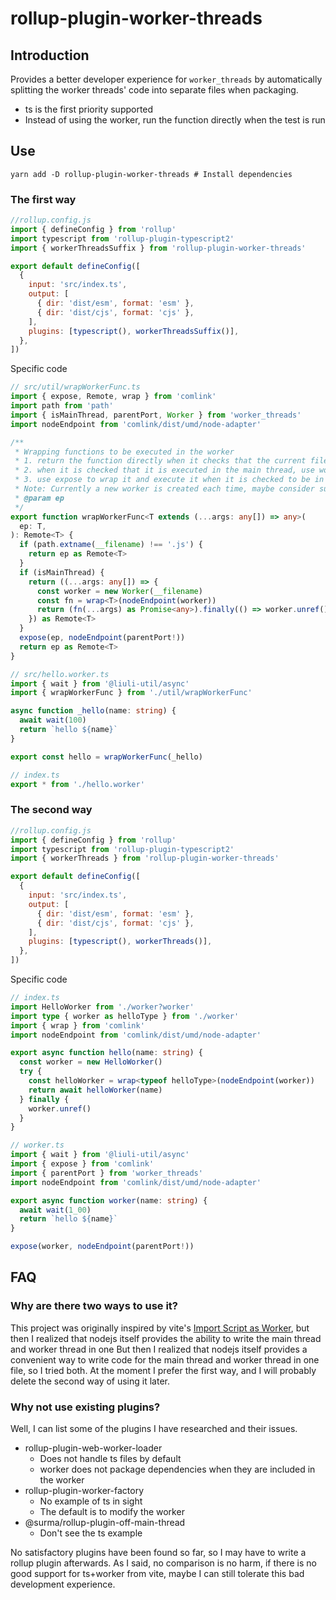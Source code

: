 # rollup-plugin-worker-threads

## Introduction

Provides a better developer experience for `worker_threads` by automatically splitting the worker threads' code into separate files when packaging.

- ts is the first priority supported
- Instead of using the worker, run the function directly when the test is run

## Use

```shell
yarn add -D rollup-plugin-worker-threads # Install dependencies
```

### The first way

```js
//rollup.config.js
import { defineConfig } from 'rollup'
import typescript from 'rollup-plugin-typescript2'
import { workerThreadsSuffix } from 'rollup-plugin-worker-threads'

export default defineConfig([
  {
    input: 'src/index.ts',
    output: [
      { dir: 'dist/esm', format: 'esm' },
      { dir: 'dist/cjs', format: 'cjs' },
    ],
    plugins: [typescript(), workerThreadsSuffix()],
  },
])
```

Specific code

```ts
// src/util/wrapWorkerFunc.ts
import { expose, Remote, wrap } from 'comlink'
import path from 'path'
import { isMainThread, parentPort, Worker } from 'worker_threads'
import nodeEndpoint from 'comlink/dist/umd/node-adapter'

/**
 * Wrapping functions to be executed in the worker
 * 1. return the function directly when it checks that the current file is not a js file
 * 2. when it is checked that it is executed in the main thread, use worker to wrap it and execute it
 * 3. use expose to wrap it and execute it when it is checked to be in the worker thread
 * Note: Currently a new worker is created each time, maybe consider supporting reuse of workers
 * @param ep
 */
export function wrapWorkerFunc<T extends (...args: any[]) => any>(
  ep: T,
): Remote<T> {
  if (path.extname(__filename) !== '.js') {
    return ep as Remote<T>
  }
  if (isMainThread) {
    return ((...args: any[]) => {
      const worker = new Worker(__filename)
      const fn = wrap<T>(nodeEndpoint(worker))
      return (fn(...args) as Promise<any>).finally(() => worker.unref())
    }) as Remote<T>
  }
  expose(ep, nodeEndpoint(parentPort!))
  return ep as Remote<T>
}
```

```ts
// src/hello.worker.ts
import { wait } from '@liuli-util/async'
import { wrapWorkerFunc } from './util/wrapWorkerFunc'

async function _hello(name: string) {
  await wait(100)
  return `hello ${name}`
}

export const hello = wrapWorkerFunc(_hello)
```

```ts
// index.ts
export * from './hello.worker'
```

### The second way

```js
//rollup.config.js
import { defineConfig } from 'rollup'
import typescript from 'rollup-plugin-typescript2'
import { workerThreads } from 'rollup-plugin-worker-threads'

export default defineConfig([
  {
    input: 'src/index.ts',
    output: [
      { dir: 'dist/esm', format: 'esm' },
      { dir: 'dist/cjs', format: 'cjs' },
    ],
    plugins: [typescript(), workerThreads()],
  },
])
```

Specific code

```ts
// index.ts
import HelloWorker from './worker?worker'
import type { worker as helloType } from './worker'
import { wrap } from 'comlink'
import nodeEndpoint from 'comlink/dist/umd/node-adapter'

export async function hello(name: string) {
  const worker = new HelloWorker()
  try {
    const helloWorker = wrap<typeof helloType>(nodeEndpoint(worker))
    return await helloWorker(name)
  } finally {
    worker.unref()
  }
}
```

```ts
// worker.ts
import { wait } from '@liuli-util/async'
import { expose } from 'comlink'
import { parentPort } from 'worker_threads'
import nodeEndpoint from 'comlink/dist/umd/node-adapter'

export async function worker(name: string) {
  await wait(1_00)
  return `hello ${name}`
}

expose(worker, nodeEndpoint(parentPort!))
```

## FAQ

### Why are there two ways to use it?

This project was originally inspired by vite's [Import Script as Worker](https://cn.vitejs.dev/guide/assets.html#importing-script-as-a-worker), but then I realized that nodejs itself provides the ability to write the main thread and worker thread in one But then I realized that nodejs itself provides a convenient way to write code for the main thread and worker thread in one file, so I tried both. At the moment I prefer the first way, and I will probably delete the second way of using it later.

### Why not use existing plugins?

Well, I can list some of the plugins I have researched and their issues.

- rollup-plugin-web-worker-loader
  - Does not handle ts files by default
  - worker does not package dependencies when they are included in the worker
- rollup-plugin-worker-factory
  - No example of ts in sight
  - The default is to modify the worker
- @surma/rollup-plugin-off-main-thread
  - Don't see the ts example

No satisfactory plugins have been found so far, so I may have to write a rollup plugin afterwards. As I said, no comparison is no harm, if there is no good support for ts+worker from vite, maybe I can still tolerate this bad development experience.
